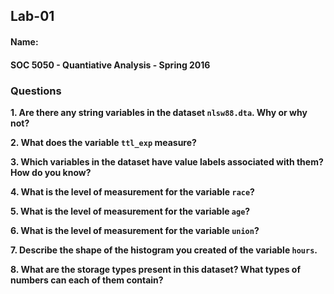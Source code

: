 ## Lab-01
#### Name:
#### SOC 5050 - Quantiative Analysis - Spring 2016

### Questions
**1. Are there any string variables in the dataset `nlsw88.dta`. Why or why not?**
<start answer here>

**2. What does the variable `ttl_exp` measure?**


**3. Which variables in the dataset have value labels associated with them? How do you know?**


**4. What is the level of measurement for the variable `race`?**


**5. What is the level of measurement for the variable `age`?**


**6. What is the level of measurement for the variable `union`?**


**7. Describe the shape of the histogram you created of the variable `hours`.**


**8. What are the storage types present in this dataset? What types of numbers can each of them contain?**
